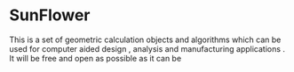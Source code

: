 # SunFlower
This is a set of geometric calculation objects and algorithms which can be used for computer aided design , analysis and manufacturing applications . It will be free and open as possible as it can be
